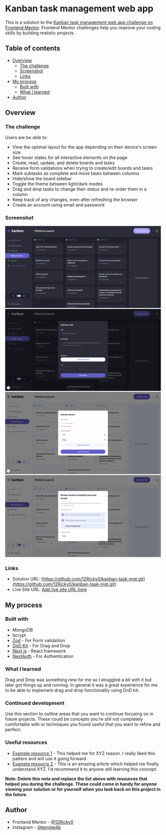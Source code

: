 # Kanban task management web app

This is a solution to the [Kanban task management web app challenge on Frontend Mentor](https://www.frontendmentor.io/challenges/kanban-task-management-web-app-wgQLt-HlbB). Frontend Mentor challenges help you improve your coding skills by building realistic projects.

## Table of contents

- [Overview](#overview)
  - [The challenge](#the-challenge)
  - [Screenshot](#screenshot)
  - [Links](#links)
- [My process](#my-process)
  - [Built with](#built-with)
  - [What I learned](#what-i-learned)
- [Author](#author)

## Overview

### The challenge

Users are be able to:

- View the optimal layout for the app depending on their device's screen size
- See hover states for all interactive elements on the page
- Create, read, update, and delete boards and tasks
- Receive form validations when trying to create/edit boards and tasks
- Mark subtasks as complete and move tasks between columns
- Hide/show the board sidebar
- Toggle the theme between light/dark modes
- Drag and drop tasks to change their status and re-order them in a column
- Keep track of any changes, even after refreshing the browser
- Create an account using email and password

### Screenshot

![./public/home.png](./public/home.png)
![./public/add.png](./public/add.png)
![./public/board.png](./public/board.png)
![./public/details.png](./public/details.png)

### Links

- Solution URL: [https://github.com/12Ricky0/kanban-task-mgt.git](https://github.com/12Ricky0/kanban-task-mgt.git)
- Live Site URL: [Add live site URL here](https://your-live-site-url.com)

## My process

### Built with

- MongoDB
- bcrypt
- [Zod](https://zod.dev/) - For Form validatiion
- [DnD Kit](https://dndkit.com/) - For Drag and Drop
- [Next.js](https://nextjs.org/) - React framework
- [NextAuth](https://next-auth.js.org/) - For Authentication

### What I learned

Drag and Drop was something new for me so I struggled a bit with it but later got things up and running. In general it was
a great experience for me to be able to implement drag and drop functionality using DnD kit.

### Continued development

Use this section to outline areas that you want to continue focusing on in future projects. These could be concepts you're still not completely comfortable with or techniques you found useful that you want to refine and perfect.

### Useful resources

- [Example resource 1](https://www.example.com) - This helped me for XYZ reason. I really liked this pattern and will use it going forward.
- [Example resource 2](https://www.example.com) - This is an amazing article which helped me finally understand XYZ. I'd recommend it to anyone still learning this concept.

**Note: Delete this note and replace the list above with resources that helped you during the challenge. These could come in handy for anyone viewing your solution or for yourself when you look back on this project in the future.**

## Author

- Frontend Mentor - [@12Ricky0](https://www.frontendmentor.io/profile/12Ricky0)
- Instagram - [@temple4b](https://www.instagram.com/temple4b)
